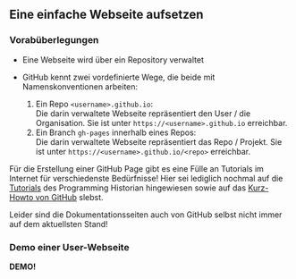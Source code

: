 ## Eine einfache Webseite aufsetzen

### Vorabüberlegungen

- Eine Webseite wird über ein Repository verwaltet

- GitHub kennt zwei vordefinierte Wege, die beide mit Namenskonventionen arbeiten:
  1. Ein Repo `<username>.github.io`:  
     Die darin verwaltete Webseite repräsentiert den User / die Organisation. Sie ist unter `https://<username>.github.io` erreichbar.
  2. Ein Branch `gh-pages` innerhalb eines Repos:  
     Die darin verwaltete Webseite repräsentiert das Repo / Projekt. Sie ist unter `https://<username>.github.io/<repo>` erreichbar.
     
Für die Erstellung einer GitHub Page gibt es eine Fülle an Tutorials im Internet für verschiedenste Bedürfnisse!
Hier sei lediglich nochmal auf die [Tutorials](beispiele) des Programming Historian hingewiesen sowie auf das [Kurz-Howto von GitHub](https://github.com/skills/github-pages) slebst.

Leider sind die Dokumentationsseiten auch von GitHub selbst nicht immer auf dem aktuellsten Stand!

### Demo einer User-Webseite

**DEMO!**
